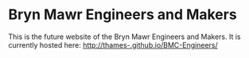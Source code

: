 Bryn Mawr Engineers and Makers
==========================

This is the future website of the Bryn Mawr Engineers and Makers. It is currently hosted here: <a href="http://thames-.github.io/BMC-Engineers/">http://thames-.github.io/BMC-Engineers/</a>
